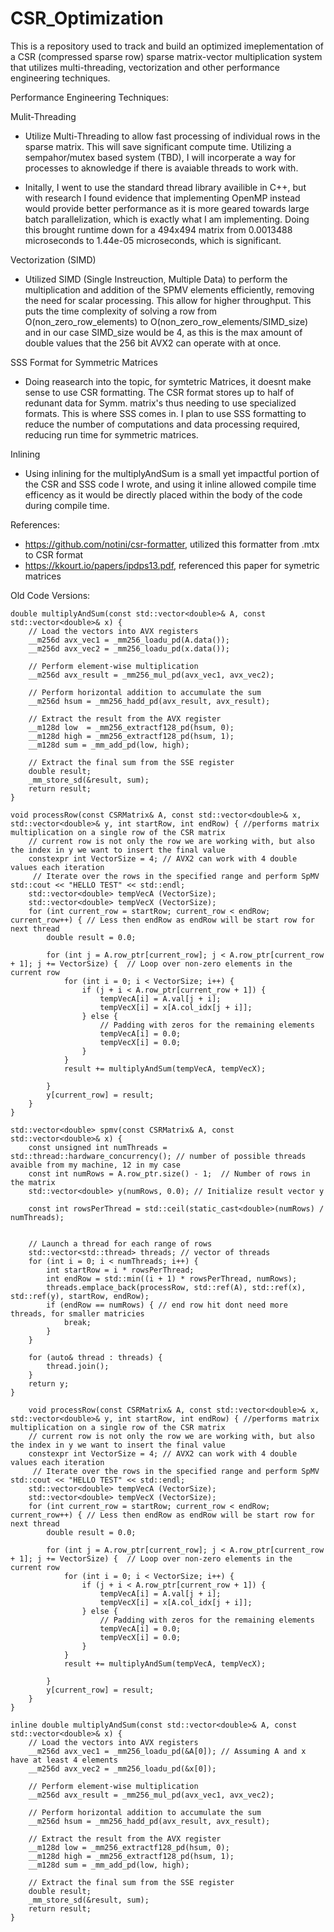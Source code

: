 # CSR_Optimization

This is a repository used to track and build an optimized imeplementation of a CSR (compressed sparse row) sparse matrix-vector multiplication system that utilizes multi-threading, vectorization and other performance engineering techniques. 

Performance Engineering Techniques: 

Mulit-Threading
- Utilize Multi-Threading to allow fast processing of individual rows in the sparse matrix. This will save significant compute time. Utilizing a sempahor/mutex based system (TBD), I will incorperate a way for processes to aknowledge if there is avaiable threads to work with. 

- Initally, I went to use the standard thread library availible in C++, but with research I found evidence that implementing OpenMP instead would provide better performance as it is more geared towards large batch parallelization, which is exactly what I am implementing. Doing this brought runtime down for a 494x494 matrix from 0.0013488 microseconds to  1.44e-05 microseconds, which is significant. 


Vectorization (SIMD)
- Utilized SIMD (Single Instreuction, Multiple Data) to perform the multiplication and addition of the SPMV elements efficiently, removing the need for scalar processing. This allow for higher throughput. This puts the time complexity of solving a row from O(non_zero_row_elements) to O(non_zero_row_elements/SIMD_size) and in our case SIMD_size would be 4, as this is the max amount of double values that the 256 bit AVX2 can operate with at once. 

SSS Format for Symmetric Matrices
- Doing reasearch into the topic, for symtetric Matrices, it doesnt make sense to use CSR formatting. The CSR format stores up to half of redunant data for Symm. matrix's thus needing to use specialized formats. This is where SSS comes in. I plan to use SSS formatting to reduce the number of computations and data processing required, reducing run time for symmetric matrices. 

Inlining
- Using inlining for the multiplyAndSum is a small yet impactful portion of the CSR and SSS code I wrote, and using it inline allowed compile time efficency as it would be directly placed within the body of the code during compile time. 

References:

- https://github.com/notini/csr-formatter, utilized this formatter from .mtx to CSR format
- https://kkourt.io/papers/ipdps13.pdf, referenced this paper for symetric matrices

Old Code Versions:
```
double multiplyAndSum(const std::vector<double>& A, const std::vector<double>& x) {
    // Load the vectors into AVX registers
    __m256d avx_vec1 = _mm256_loadu_pd(A.data());
    __m256d avx_vec2 = _mm256_loadu_pd(x.data());

    // Perform element-wise multiplication
    __m256d avx_result = _mm256_mul_pd(avx_vec1, avx_vec2);

    // Perform horizontal addition to accumulate the sum
    __m256d hsum = _mm256_hadd_pd(avx_result, avx_result);

    // Extract the result from the AVX register
    __m128d low  = _mm256_extractf128_pd(hsum, 0);
    __m128d high = _mm256_extractf128_pd(hsum, 1);
    __m128d sum = _mm_add_pd(low, high);

    // Extract the final sum from the SSE register
    double result;
    _mm_store_sd(&result, sum);
    return result;
}
```
```
void processRow(const CSRMatrix& A, const std::vector<double>& x, std::vector<double>& y, int startRow, int endRow) { //performs matrix multiplication on a single row of the CSR matrix
    // current row is not only the row we are working with, but also the index in y we want to insert the final value
    constexpr int VectorSize = 4; // AVX2 can work with 4 double values each iteration
     // Iterate over the rows in the specified range and perform SpMV    std::cout << "HELLO TEST" << std::endl; 
    std::vector<double> tempVecA (VectorSize);
    std::vector<double> tempVecX (VectorSize);
    for (int current_row = startRow; current_row < endRow; current_row++) { // Less then endRow as endRow will be start row for next thread
        double result = 0.0;

        for (int j = A.row_ptr[current_row]; j < A.row_ptr[current_row + 1]; j += VectorSize) {  // Loop over non-zero elements in the current row
            for (int i = 0; i < VectorSize; i++) {
                if (j + i < A.row_ptr[current_row + 1]) {
                    tempVecA[i] = A.val[j + i];
                    tempVecX[i] = x[A.col_idx[j + i]];
                } else {
                    // Padding with zeros for the remaining elements
                    tempVecA[i] = 0.0;
                    tempVecX[i] = 0.0;
                }
            }
            result += multiplyAndSum(tempVecA, tempVecX);

        }
        y[current_row] = result;
    }
}
```

```
std::vector<double> spmv(const CSRMatrix& A, const std::vector<double>& x) {
    const unsigned int numThreads = std::thread::hardware_concurrency(); // number of possible threads avaible from my machine, 12 in my case
    const int numRows = A.row_ptr.size() - 1;  // Number of rows in the matrix
    std::vector<double> y(numRows, 0.0); // Initialize result vector y

    const int rowsPerThread = std::ceil(static_cast<double>(numRows) / numThreads);
    

    // Launch a thread for each range of rows
    std::vector<std::thread> threads; // vector of threads
    for (int i = 0; i < numThreads; i++) {
        int startRow = i * rowsPerThread; 
        int endRow = std::min((i + 1) * rowsPerThread, numRows); 
        threads.emplace_back(processRow, std::ref(A), std::ref(x), std::ref(y), startRow, endRow);
        if (endRow == numRows) { // end row hit dont need more threads, for smaller matricies
            break; 
        }
    }

    for (auto& thread : threads) {
        thread.join();
    }
    return y;
}
```

```
    void processRow(const CSRMatrix& A, const std::vector<double>& x, std::vector<double>& y, int startRow, int endRow) { //performs matrix multiplication on a single row of the CSR matrix
    // current row is not only the row we are working with, but also the index in y we want to insert the final value
    constexpr int VectorSize = 4; // AVX2 can work with 4 double values each iteration
     // Iterate over the rows in the specified range and perform SpMV    std::cout << "HELLO TEST" << std::endl; 
    std::vector<double> tempVecA (VectorSize);
    std::vector<double> tempVecX (VectorSize);
    for (int current_row = startRow; current_row < endRow; current_row++) { // Less then endRow as endRow will be start row for next thread
        double result = 0.0;

        for (int j = A.row_ptr[current_row]; j < A.row_ptr[current_row + 1]; j += VectorSize) {  // Loop over non-zero elements in the current row
            for (int i = 0; i < VectorSize; i++) {
                if (j + i < A.row_ptr[current_row + 1]) {
                    tempVecA[i] = A.val[j + i];
                    tempVecX[i] = x[A.col_idx[j + i]];
                } else {
                    // Padding with zeros for the remaining elements
                    tempVecA[i] = 0.0;
                    tempVecX[i] = 0.0;
                }
            }
            result += multiplyAndSum(tempVecA, tempVecX);

        }
        y[current_row] = result;
    }
}

```

```
inline double multiplyAndSum(const std::vector<double>& A, const std::vector<double>& x) {
    // Load the vectors into AVX registers
    __m256d avx_vec1 = _mm256_loadu_pd(&A[0]); // Assuming A and x have at least 4 elements
    __m256d avx_vec2 = _mm256_loadu_pd(&x[0]);

    // Perform element-wise multiplication
    __m256d avx_result = _mm256_mul_pd(avx_vec1, avx_vec2);

    // Perform horizontal addition to accumulate the sum
    __m256d hsum = _mm256_hadd_pd(avx_result, avx_result);

    // Extract the result from the AVX register
    __m128d low = _mm256_extractf128_pd(hsum, 0);
    __m128d high = _mm256_extractf128_pd(hsum, 1);
    __m128d sum = _mm_add_pd(low, high);

    // Extract the final sum from the SSE register
    double result;
    _mm_store_sd(&result, sum);
    return result;
}
```